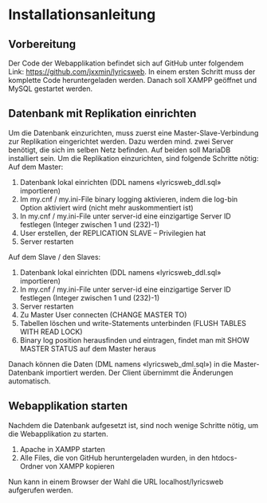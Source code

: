 # Installationsanleitung

## Vorbereitung

Der Code der Webapplikation befindet sich auf GitHub unter folgendem Link: https://github.com/jxxmin/lyricsweb. In einem ersten Schritt muss der komplette Code heruntergeladen werden. Danach soll XAMPP geöffnet und MySQL gestartet werden.

## Datenbank mit Replikation einrichten
Um die Datenbank einzurichten, muss zuerst eine Master-Slave-Verbindung zur Replikation eingerichtet werden. Dazu werden mind. zwei Server benötigt, die sich im selben Netz befinden. Auf beiden soll MariaDB installiert sein. Um die Replikation einzurichten, sind folgende Schritte nötig:
Auf dem Master:
1)	Datenbank lokal einrichten (DDL namens «lyricsweb_ddl.sql» importieren)
2)	Im my.cnf / my.ini-File binary logging aktivieren, indem die log-bin Option aktiviert wird (nicht mehr auskommentiert ist)
3)	In my.cnf / my.ini-File unter server-id eine einzigartige Server ID festlegen (Integer zwischen 1 und (232)-1)
4)	User erstellen, der REPLICATION SLAVE – Privilegien hat
5)	Server restarten

Auf dem Slave / den Slaves:
1)	Datenbank lokal einrichten (DDL namens «lyricsweb_ddl.sql» importieren)
2)	In my.cnf / my.ini-File unter server-id eine einzigartige Server ID festlegen (Integer zwischen 1 und (232)-1)
3)	Server restarten
4)	Zu Master User connecten (CHANGE MASTER TO)
5)	Tabellen löschen und write-Statements unterbinden (FLUSH TABLES WITH READ LOCK)
6)	Binary log position herausfinden und eintragen, findet man mit SHOW MASTER STATUS auf dem Master heraus

Danach können die Daten (DML namens «lyricsweb_dml.sql») in die Master-Datenbank importiert werden. Der Client übernimmt die Änderungen automatisch.

## Webapplikation starten
Nachdem die Datenbank aufgesetzt ist, sind noch wenige Schritte nötig, um die Webapplikation zu starten.
1)	Apache in XAMPP starten
2)	Alle Files, die von GitHub heruntergeladen wurden, in den htdocs-Ordner von XAMPP kopieren

Nun kann in einem Browser der Wahl die URL localhost/lyricsweb aufgerufen werden.
 
